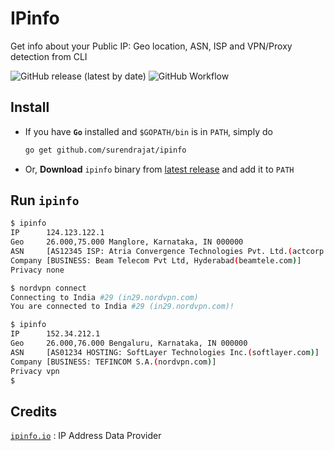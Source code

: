 # IPinfo

Get info about your Public IP: Geo location, ASN, ISP and VPN/Proxy detection from CLI

![GitHub release (latest by date)](https://img.shields.io/github/v/release/surendrajat/ipinfo?logo=github&labelColor=black) ![GitHub Workflow](https://img.shields.io/github/workflow/status/surendrajat/ipinfo/ipinfo/master?logo=github&labelColor=black)

## Install

- If you have **`Go`** installed and `$GOPATH/bin` is in `PATH`, simply do

    ```bash
    go get github.com/surendrajat/ipinfo
    ```

- Or, **Download** `ipinfo` binary from [latest release](https://github.com/Surendrajat/IPinfo/releases/latest) and add it to `PATH`

## Run `ipinfo`

```bash
$ ipinfo
IP      124.123.122.1
Geo     26.000,75.000 Manglore, Karnataka, IN 000000
ASN     [AS12345 ISP: Atria Convergence Technologies Pvt. Ltd.(actcorp.in)]
Company [BUSINESS: Beam Telecom Pvt Ltd, Hyderabad(beamtele.com)]
Privacy none

$ nordvpn connect
Connecting to India #29 (in29.nordvpn.com)
You are connected to India #29 (in29.nordvpn.com)!

$ ipinfo
IP      152.34.212.1
Geo     26.000,76.000 Bengaluru, Karnataka, IN 000000
ASN     [AS01234 HOSTING: SoftLayer Technologies Inc.(softlayer.com)]
Company [BUSINESS: TEFINCOM S.A.(nordvpn.com)]
Privacy vpn
$
```

## Credits

[`ipinfo.io`](https://ipinfo.io) : IP Address Data Provider
